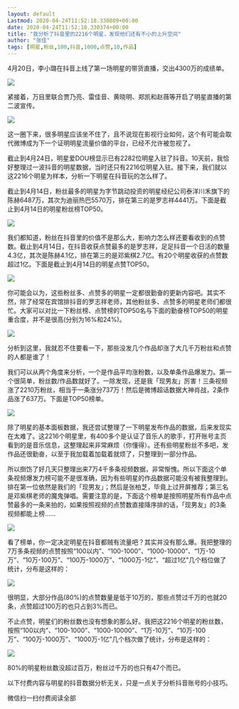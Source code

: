 ```yaml
---
layout: default
Lastmod: 2020-04-24T11:52:18.330809+00:00
date: 2020-04-24T11:52:18.330374+00:00
title: "我分析了抖音里的2216个明星，发现他们还有不小的上升空间"
author: "张佳"
tags: [明星,粉丝,100,抖音,1000,点赞,10,作品]
---
```


4月20日，李小璐在抖音上线了第一场明星的带货直播，交出4300万的成绩单。

  

![](https://images.weserv.nl/?url=https%3A//mmbiz.qpic.cn/mmbiz_png/PthiciaUgB1OCBvSZGPZEm1KQuKjbZvJJSu49ctQp4AOTKl6PQTHerEENUZFUoD6FlenibqZ95UunZCxEzb6fuLaw/640%3Fwx_fmt%3Dpng)

紧接着，万目里联合贾乃亮、雷佳音、黄晓明、郑凯和赵薇等开启了明星直播的第二波宣传。

![](https://images.weserv.nl/?url=https%3A//mmbiz.qpic.cn/mmbiz_png/tQO69fPQdGg5VsMOdpFnTEWUnNIibR7MDf59R688f6NZaZzawzb1pREhLR65jT63uE9Tf1xdOeqDebSgbh4raJg/640%3Fwx_fmt%3Dpng)

  

这一圈下来，很多明星应该坐不住了，且不说现在影视行业如何，这个有可能会取代微博成为下一个证明明星流量价值的平台，已经不允许被忽视了。

  

截止到4月24日，明星爱DOU榜显示已有2282位明星入驻了抖音。10天前，我恰好整理过一波抖音的明星数据，当时还只有2216位明星入驻。接下来，我们就以这2216个明星为样本，分析一下明星在抖音玩的怎么样了。

  

截止到4月14日，粉丝最多的明星为字节跳动投资的明星经纪公司泰洋川禾旗下的陈赫6487万，其次为迪丽热巴5570万，排在第三的是罗志祥4441万。下面是截止到4月14日的明星粉丝榜TOP50。  

![](https://images.weserv.nl/?url=https%3A//mmbiz.qpic.cn/mmbiz_png/tQO69fPQdGg5VsMOdpFnTEWUnNIibR7MDOFDhXMWm7a3jpDSP82vJKf4wUicpwiawFLQ8NhrwRiapk7abm4IOp746g/640%3Fwx_fmt%3Dpng)

我们都知道，粉丝在抖音里的价值不是那么大，影响力怎么样还要看收到的点赞数。截止到4月14日，在抖音收获点赞最多的是罗志祥，足足抖音一个日活的数量4.3亿，其次是陈赫4.1亿，排在第三的是邓紫棋2.7亿。有20个明星收获的点赞数超过1亿。下面是截止到4月14日的明星点赞TOP50。

  

![](https://images.weserv.nl/?url=https%3A//mmbiz.qpic.cn/mmbiz_png/tQO69fPQdGg5VsMOdpFnTEWUnNIibR7MDYicqegsibVYY3QjrXkZl3cVc9qlRMvkHfNibDHW5FSlmictALTWS70Ax7A/640%3Fwx_fmt%3Dpng)

你可能会以为，这些粉丝多、点赞多的明星一定都很勤奋的更新内容吧。其实不然，除了经常在宾馆排抖音的罗志祥老师，其他粉丝多、点赞多的明星老师们都很忙。大家可以对比一下粉丝榜、点赞榜的TOP50名与下面的勤奋榜TOP50的明星重合度，并不是很高(分别为16%和24%)。  

![](https://images.weserv.nl/?url=https%3A//mmbiz.qpic.cn/mmbiz_png/tQO69fPQdGg5VsMOdpFnTEWUnNIibR7MDhpwsppMxR1uuicHoHdkWibgo25HMRCtw0iaVFZEDXiaLjBJOuL4bBqhqOw/640%3Fwx_fmt%3Dpng)

分析到这里，我就忍不住要看一下，那些没发几个作品却涨了大几千万粉丝和点赞的人都是谁了！

  

我们可以从两个角度来分析，一个是作品平均涨粉数，以及单条作品爆发力。第一个很简单，粉丝数/作品数就好了。一除发现，还是我「现男友」厉害！三条视频涨了2210万粉丝，相当于一条涨分737万！然后是微博超话数据大神肖战，2条作品涨了637万。下面是TOP50榜单。  

![](https://images.weserv.nl/?url=https%3A//mmbiz.qpic.cn/mmbiz_png/tQO69fPQdGg5VsMOdpFnTEWUnNIibR7MD81Xn7f5p6s27hiaX86MHvvVYic4DD2qAZNbZGpOUFgkNxD4InzDuTt9A/640%3Fwx_fmt%3Dpng)

  

除了明星的基本面板数据，我还尝试整理了一下明星发布作品的数据，后来发现实在太难了。这2216个明星里，有400多个是认证了音乐人的歌手，打开账号主页看到的是音乐信息，这整理起来非常麻烦（你懂得）。还有些明星粉丝不多吧，发作品还很勤奋，以至于我加载着加载着就烦了，只整理到一部分作品。

  

所以捯饬了好几天只整理出来7万4千多条视频数据，非常惭愧。所以下面这个单条视频爆发力榜可能不是很准确，因为有些明星的作品数据可能没有被我整理到。排在第一位依然是我们的「现男友」；然后是张柏芝，毕竟上过开屏推荐；第三名是邓紫棋老师的魔鬼弹唱。需要注意的是，下面这个榜单是按照明星所有作品中点赞最多的一条来拍的，如果按照视频的点赞数直接降序排的话，「现男友」的3条视频都能上榜……  

![](https://images.weserv.nl/?url=https%3A//mmbiz.qpic.cn/mmbiz_png/tQO69fPQdGg5VsMOdpFnTEWUnNIibR7MDDiahibAINklt0X7Z9sTD5L0OAAkE4GodibL6rQlQPGG7mK6qXu3YdFowA/640%3Fwx_fmt%3Dpng)

  

看了榜单，你一定决定明星在抖音都贼有流量吧？其实并没有那么爆。我把整理的7万多条视频的点赞按照“100以内”、“100-1000”、“1000-10000”、“1万-10万”、“10万-100万”、“100万-1000万”、“1000万-1亿”、“超过1亿”几个档位做了统计，分布是这样的：

![](https://images.weserv.nl/?url=https%3A//mmbiz.qpic.cn/mmbiz_png/tQO69fPQdGg5VsMOdpFnTEWUnNIibR7MDX2dxA4KpCLrdp5Z9NTzVosHO6JenLQJapNoBu0n9w2hmGHXVaqibeBw/640%3Fwx_fmt%3Dpng)

  

很明显，大部分作品(80%)的点赞数量是低于10万的，那些点赞过千万的也就20条，点赞超过100万的也只占到3%而已。

  

不止点赞，明星们的粉丝数也没有想象的那么好。我把这2216个明星的粉丝数，按照“100以内”、“100-1000”、“1000-10000”、“1万-10万”、“10万-100万”、“100万-1000万”、“1000万-1亿”几个档次做了统计，分布是这样的：

  

![](https://images.weserv.nl/?url=https%3A//mmbiz.qpic.cn/mmbiz_png/tQO69fPQdGg5VsMOdpFnTEWUnNIibR7MDgWyGbqWXiaeaAR7IAQUAPGSdtyBEcjVVN87cFH7ArfGSjpE0N8wZgHw/640%3Fwx_fmt%3Dpng)

  

80%的明星粉丝数没超过百万，粉丝过千万的也只有47个而已。  

  

以下付费内容与明星的抖音数据分析无关，只是一点关于分析抖音账号的小技巧。

微信扫一扫付费阅读全部

